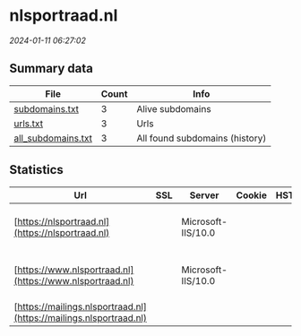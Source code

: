 # nlsportraad.nl
*2024-01-11 06:27:02*
## Summary data
| File       | Count | Info |
|------------|-------|------|
|[subdomains.txt](/data/nlsportraad.nl/subdomains.txt)|3|Alive subdomains|
|[urls.txt](/data/nlsportraad.nl/urls.txt)|3|Urls|
|[all_subdomains.txt](/data/nlsportraad.nl/all_subdomains.txt)|3|All found subdomains (history)|
## Statistics
| Url | SSL | Server | Cookie | HSTS | CSP | XFO | XXP | RP | Tech |Title |
|------------|-------|------|------|------|------|------|------|------|------|------|
|[https://nlsportraad.nl](https://nlsportraad.nl)| |Microsoft-IIS/10.0| | | | | | :white_check_mark: |HSTS IIS:10.0 Windows Server|Document Moved|
|[https://www.nlsportraad.nl](https://www.nlsportraad.nl)| |Microsoft-IIS/10.0| | | | | | :white_check_mark: |HSTS IIS:10.0 Windows Server|Document Moved|
|[https://mailings.nlsportraad.nl](https://mailings.nlsportraad.nl)| || | | | | | :white_check_mark: |HSTS|403 - Forbidden:...|